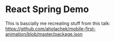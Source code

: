 # React Spring Demo

This is bascially me recreating stuff from this talk: https://github.com/aholachek/mobile-first-animation/blob/master/package.json
